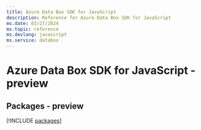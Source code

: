 ```yaml
---
title: Azure Data Box SDK for JavaScript
description: Reference for Azure Data Box SDK for JavaScript
ms.date: 03/27/2024
ms.topic: reference
ms.devlang: javascript
ms.service: databox
---
```

# Azure Data Box SDK for JavaScript - preview
## Packages - preview
[!INCLUDE [packages](data-box-index.md)]